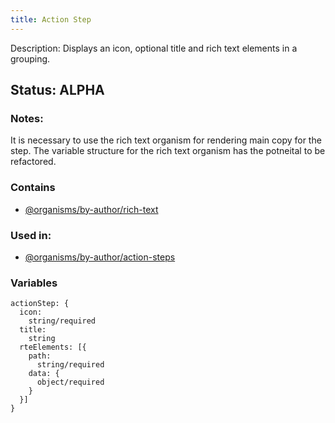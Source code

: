 ```yaml
---
title: Action Step
---
```

Description: Displays an icon, optional title and rich text elements in a grouping. 
## Status: ALPHA
### Notes:
It is necessary to use the rich text organism for rendering main copy for the step. The variable structure for the rich text organism has the potneital to be refactored.
### Contains
- [@organisms/by-author/rich-text](/?p=organisms-rich-text)
### Used in:
- [@organisms/by-author/action-steps](/?p=organisms-action-steps)
### Variables
~~~
actionStep: {
  icon:
    string/required
  title:
    string
  rteElements: [{
    path:
      string/required
    data: {
      object/required
    }
  }]
}
~~~
